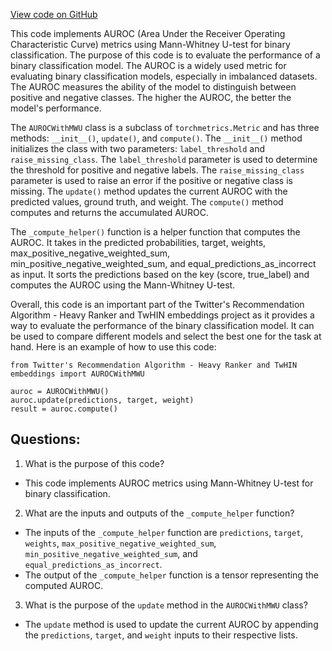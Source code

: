 [View code on GitHub](https://github.com/twitter/the-algorithm-ml/metrics/auroc.py)

This code implements AUROC (Area Under the Receiver Operating Characteristic Curve) metrics using Mann-Whitney U-test for binary classification. The purpose of this code is to evaluate the performance of a binary classification model. The AUROC is a widely used metric for evaluating binary classification models, especially in imbalanced datasets. The AUROC measures the ability of the model to distinguish between positive and negative classes. The higher the AUROC, the better the model's performance.

The `AUROCWithMWU` class is a subclass of `torchmetrics.Metric` and has three methods: `__init__()`, `update()`, and `compute()`. The `__init__()` method initializes the class with two parameters: `label_threshold` and `raise_missing_class`. The `label_threshold` parameter is used to determine the threshold for positive and negative labels. The `raise_missing_class` parameter is used to raise an error if the positive or negative class is missing. The `update()` method updates the current AUROC with the predicted values, ground truth, and weight. The `compute()` method computes and returns the accumulated AUROC.

The `_compute_helper()` function is a helper function that computes the AUROC. It takes in the predicted probabilities, target, weights, max_positive_negative_weighted_sum, min_positive_negative_weighted_sum, and equal_predictions_as_incorrect as input. It sorts the predictions based on the key (score, true_label) and computes the AUROC using the Mann-Whitney U-test.

Overall, this code is an important part of the Twitter's Recommendation Algorithm - Heavy Ranker and TwHIN embeddings project as it provides a way to evaluate the performance of the binary classification model. It can be used to compare different models and select the best one for the task at hand. Here is an example of how to use this code:

```
from Twitter's Recommendation Algorithm - Heavy Ranker and TwHIN embeddings import AUROCWithMWU

auroc = AUROCWithMWU()
auroc.update(predictions, target, weight)
result = auroc.compute()
```
## Questions: 
 1. What is the purpose of this code?
- This code implements AUROC metrics using Mann-Whitney U-test for binary classification.

2. What are the inputs and outputs of the `_compute_helper` function?
- The inputs of the `_compute_helper` function are `predictions`, `target`, `weights`, `max_positive_negative_weighted_sum`, `min_positive_negative_weighted_sum`, and `equal_predictions_as_incorrect`.
- The output of the `_compute_helper` function is a tensor representing the computed AUROC.

3. What is the purpose of the `update` method in the `AUROCWithMWU` class?
- The `update` method is used to update the current AUROC by appending the `predictions`, `target`, and `weight` inputs to their respective lists.